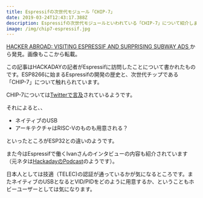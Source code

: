 ```yaml
---
title: Espressifの次世代モジュール「CHIP-7」
date: 2019-03-24T12:43:17.388Z
description: Espressifの次世代モジュールといわれている「CHIP-7」について紹介します。
image: /img/chip7-espressif.jpg
---
```

[HACKER ABROAD: VISITING ESPRESSIF AND SURPRISING SUBWAY ADS](https://hackaday.com/2019/03/22/hacker-abroad-visiting-espressif-and-surprising-subway-ads/)から発見。画像もここから転載。

この記事はHACKADAYの記者がEspressifに訪問したことについて書かれたものです。ESP8266に始まるEspressifの開発の歴史と、次世代チップである「CHIP-7」について触れられています。

CHIP-7については[Twitterで言及](https://twitter.com/EspressifSystem/status/1108044835766689792)されているようです。

それによると、、

- ネイティブのUSB
- アーキテクチャはRISC-Vのものも用意される？

といったところがESP32との違いのようです。

また今はEspressifで働くIvanさんのインタビューの内容も紹介されています（元ネタは[HackadayのPodcast](https://hackaday.com/podcast)のようです）。

日本人としては技適（TELEC)の認証が通っているかが気になるところです。またネイティブのUSBとなるとVID/PIDをどのように用意するか、ということもホビーユーザーとしては気になります。
